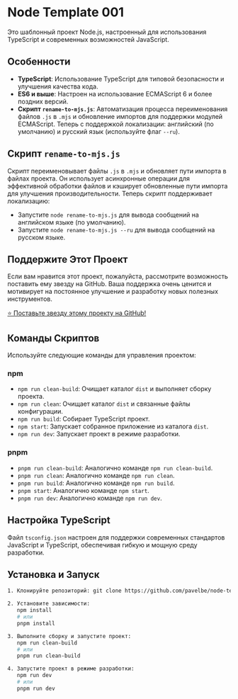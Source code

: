 # Node Template 001

Это шаблонный проект Node.js, настроенный для использования TypeScript и современных возможностей JavaScript.

## Особенности
- **TypeScript**: Использование TypeScript для типовой безопасности и улучшения качества кода.
- **ES6 и выше**: Настроен на использование ECMAScript 6 и более поздних версий.
- **Скрипт `rename-to-mjs.js`**: Автоматизация процесса переименования файлов `.js` в `.mjs` и обновление импортов для поддержки модулей ECMAScript. Теперь с поддержкой локализации: английский (по умолчанию) и русский язык (используйте флаг `--ru`).

## Скрипт `rename-to-mjs.js`
Скрипт переименовывает файлы `.js` в `.mjs` и обновляет пути импорта в файлах проекта. Он использует асинхронные операции для эффективной обработки файлов и кэширует обновленные пути импорта для улучшения производительности. Теперь скрипт поддерживает локализацию:
- Запустите `node rename-to-mjs.js` для вывода сообщений на английском языке (по умолчанию).
- Запустите `node rename-to-mjs.js --ru` для вывода сообщений на русском языке.

## Поддержите Этот Проект
Если вам нравится этот проект, пожалуйста, рассмотрите возможность поставить ему звезду на GitHub. Ваша поддержка очень ценится и мотивирует на постоянное улучшение и разработку новых полезных инструментов.

[⭐ Поставьте звезду этому проекту на GitHub!](https://github.com/pavelbe/node-template-001)

## Команды Скриптов
Используйте следующие команды для управления проектом:

### npm
- `npm run clean-build`: Очищает каталог `dist` и выполняет сборку проекта.
- `npm run clean`: Очищает каталог `dist` и связанные файлы конфигурации.
- `npm run build`: Собирает TypeScript проект.
- `npm start`: Запускает собранное приложение из каталога `dist`.
- `npm run dev`: Запускает проект в режиме разработки.

### pnpm
- `pnpm run clean-build`: Аналогично команде `npm run clean-build`.
- `pnpm run clean`: Аналогично команде `npm run clean`.
- `pnpm run build`: Аналогично команде `npm run build`.
- `pnpm start`: Аналогично команде `npm start`.
- `pnpm run dev`: Аналогично команде `npm run dev`.

## Настройка TypeScript
Файл `tsconfig.json` настроен для поддержки современных стандартов JavaScript и TypeScript, обеспечивая гибкую и мощную среду разработки.

## Установка и Запуск
```bash
1. Клонируйте репозиторий: git clone https://github.com/pavelbe/node-template-001.git

2. Установите зависимости:
   npm install
   # или
   pnpm install

3. Выполните сборку и запустите проект:
   npm run clean-build
   # или
   pnpm run clean-build

4. Запустите проект в режиме разработки:
   npm run dev
   # или
   pnpm run dev